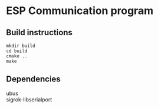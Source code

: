 # ESP Communication program

## Build instructions

```
mkdir build
cd build 
cmake ..
make
```

## Dependencies

ubus  
sigrok-libserialport